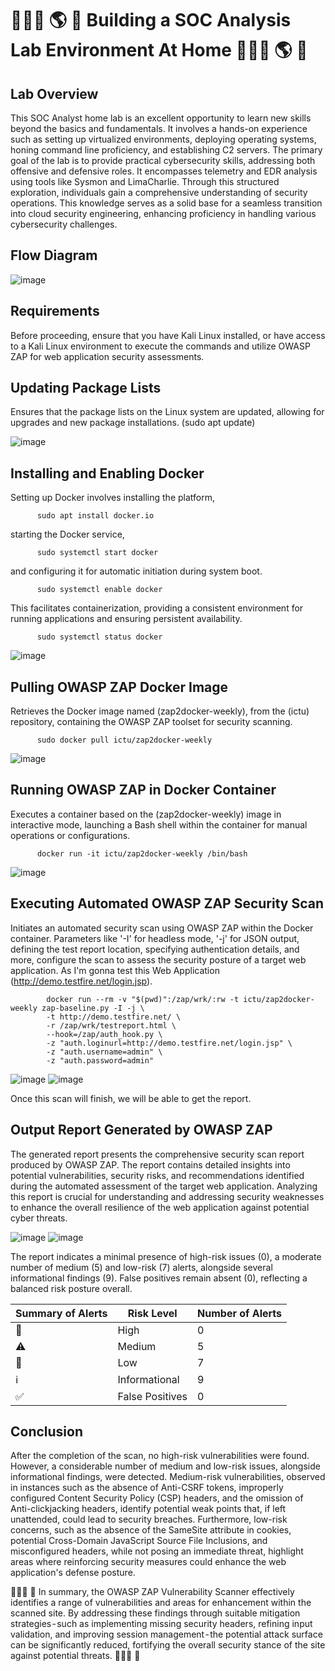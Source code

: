 # 👨🏻‍💻 🌎 🔐 Building a SOC Analysis Lab Environment At Home 👨🏻‍💻 🌎 🔐
## Lab Overview

This SOC Analyst home lab is an excellent opportunity to learn new skills beyond the basics and fundamentals. It involves a hands-on experience such as setting up virtualized environments, deploying operating systems, honing command line proficiency, and establishing C2 servers. The primary goal of the lab is to provide practical cybersecurity skills, addressing both offensive and defensive roles. It encompasses telemetry and EDR analysis using tools like Sysmon and LimaCharlie.
Through this structured exploration, individuals gain a comprehensive understanding of security operations. This knowledge serves as a solid base for a seamless transition into cloud security engineering, enhancing proficiency in handling various cybersecurity challenges.

## Flow Diagram

![image](https://github.com/forza-dc/Enhancing-Web-Application-Security-DevSecOps-and-OWASP-ZAP/blob/main/Flow%20Diagram%20Owasp%20Paint%202.png) 

## Requirements

Before proceeding, ensure that you have Kali Linux installed, or have access to a Kali Linux environment to execute the commands and utilize OWASP ZAP for web application security assessments.

## Updating Package Lists

Ensures that the package lists on the Linux system are updated, allowing for upgrades and new package installations.
          (sudo apt update)

![image](https://github.com/forza-dc/Enhancing-Web-Application-Security-DevSecOps-and-OWASP-ZAP/blob/main/Apt%20Update%20Command.jpg) 

## Installing and Enabling Docker

Setting up Docker involves installing the platform,

          sudo apt install docker.io          
starting the Docker service,

          sudo systemctl start docker
and configuring it for automatic initiation during system boot.

          sudo systemctl enable docker
This facilitates containerization, providing a consistent environment for running applications and ensuring persistent availability.

          sudo systemctl status docker

![image](https://github.com/forza-dc/Enhancing-Web-Application-Security-DevSecOps-and-OWASP-ZAP/blob/main/Docker%20Service%20Start.png) 


## Pulling OWASP ZAP Docker Image
Retrieves the Docker image named (zap2docker-weekly), from the (ictu) repository, containing the OWASP ZAP toolset for security scanning.

          sudo docker pull ictu/zap2docker-weekly

![image](https://github.com/forza-dc/Enhancing-Web-Application-Security-DevSecOps-and-OWASP-ZAP/blob/main/Pulling%20Owasp%20zap.png) 

## Running OWASP ZAP in Docker Container

Executes a container based on the (zap2docker-weekly) image in interactive mode, launching a Bash shell within the container for manual operations or configurations.

          docker run -it ictu/zap2docker-weekly /bin/bash

![image](https://github.com/forza-dc/Enhancing-Web-Application-Security-DevSecOps-and-OWASP-ZAP/blob/main/OwaspZap%20Command%20in%20docker.png) 

## Executing Automated OWASP ZAP Security Scan

Initiates an automated security scan using OWASP ZAP within the Docker container. Parameters like '-I' for headless mode, '-j' for JSON output, defining the test report location, specifying authentication details, and more, configure the scan to assess the security posture of a target web application.
As I'm gonna test this Web Application (http://demo.testfire.net/login.jsp).

            docker run --rm -v "$(pwd)":/zap/wrk/:rw -t ictu/zap2docker-weekly zap-baseline.py -I -j \
            -t http://demo.testfire.net/ \
            -r /zap/wrk/testreport.html \
            --hook=/zap/auth_hook.py \
            -z "auth.loginurl=http://demo.testfire.net/login.jsp" \
            -z "auth.username=admin" \
            -z "auth.password=admin"

![image](https://github.com/forza-dc/Enhancing-Web-Application-Security-DevSecOps-and-OWASP-ZAP/blob/main/Executing%20Owaszap%20Scan.png) 
![image](https://github.com/forza-dc/Enhancing-Web-Application-Security-DevSecOps-and-OWASP-ZAP/blob/main/Executing%20Owaszap%20Scan2.jpg) 

Once this scan will finish, we will be able to get the report.

## Output Report Generated by OWASP ZAP

The generated report presents the comprehensive security scan report produced by OWASP ZAP. The report contains detailed insights into potential vulnerabilities, security risks, and recommendations identified during the automated assessment of the target web application. Analyzing this report is crucial for understanding and addressing security weaknesses to enhance the overall resilience of the web application against potential cyber threats.

![image](https://github.com/forza-dc/Enhancing-Web-Application-Security-DevSecOps-and-OWASP-ZAP/blob/main/OwaspZap%20Report.png) 
![image](https://github.com/forza-dc/Enhancing-Web-Application-Security-DevSecOps-and-OWASP-ZAP/blob/main/Security%20Alert%20with%20Details.png) 

The report indicates a minimal presence of high-risk issues (0), a moderate number of medium (5) and low-risk (7) alerts, alongside several informational findings (9). False positives remain absent (0), reflecting a balanced risk posture overall.

| Summary of Alerts  | Risk Level      | Number of Alerts |
|--------------------|-----------------|------------------|
|     :no_entry_sign: | High            |        0         |
|     :warning:       | Medium          |        5         |
|     :large_blue_diamond: | Low         |        7         |
|     :information_source: | Informational |        9         |
|     :white_check_mark: | False Positives|        0         |

## Conclusion

After the completion of the scan, no high-risk vulnerabilities were found. However, a considerable number of medium and low-risk issues, alongside informational findings, were detected.
Medium-risk vulnerabilities, observed in instances such as the absence of Anti-CSRF tokens, improperly configured Content Security Policy (CSP) headers, and the omission of Anti-clickjacking headers, identify potential weak points that, if left unattended, could lead to security breaches.
Furthermore, low-risk concerns, such as the absence of the SameSite attribute in cookies, potential Cross-Domain JavaScript Source File Inclusions, and misconfigured headers, while not posing an immediate threat, highlight areas where reinforcing security measures could enhance the web application's defense posture.

👨🏻‍💻 🚀 In summary, the OWASP ZAP Vulnerability Scanner effectively identifies a range of vulnerabilities and areas for enhancement within the scanned site. By addressing these findings through suitable mitigation strategies - such as implementing missing security headers, refining input validation, and improving session management - the potential attack surface can be significantly reduced, fortifying the overall security stance of the site against potential threats. 👨🏻‍💻 🚀
